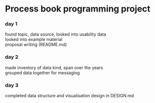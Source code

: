 # Process book programming project

### day 1

found topic, data source, looked into usability data<br>
looked into example material<br>
proposal writing (README.md)

### day 2

made inventory of data kind, span over the years<br>
grouped data together for messaging

### day 3

completed data structure and visualisation design in DESIGN.md

